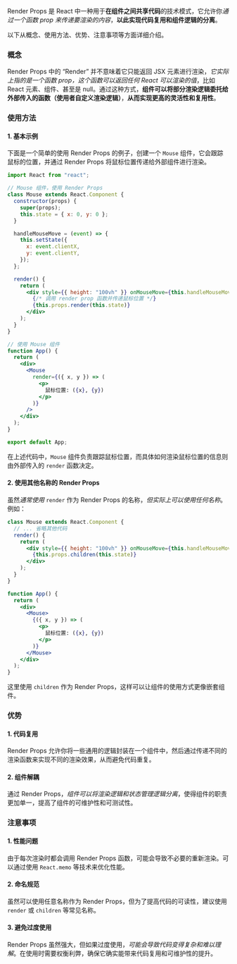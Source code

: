 Render Props 是 React 中一种用于**在组件之间共享代码**的技术模式，它允许你*通过一个函数 prop 来传递要渲染的内容*，**以此实现代码复用和组件逻辑的分离**。

以下从概念、使用方法、优势、注意事项等方面详细介绍。

### 概念

Render Props 中的 “Render” 并不意味着它只能返回 JSX 元素进行渲染，*它实际上指的是一个函数 prop，这个函数可以返回任何 React 可以渲染的值*，比如 React 元素、组件、甚至是 null。通过这种方式，**组件可以将部分渲染逻辑委托给外部传入的函数（使用者自定义渲染逻辑）**，**从而实现更高的灵活性和复用性**。

### 使用方法

#### 1. 基本示例

下面是一个简单的使用 Render Props 的例子，创建一个 `Mouse` 组件，它会跟踪鼠标的位置，并通过 Render Props 将鼠标位置传递给外部组件进行渲染。

```jsx
import React from "react";

// Mouse 组件，使用 Render Props
class Mouse extends React.Component {
  constructor(props) {
    super(props);
    this.state = { x: 0, y: 0 };
  }

  handleMouseMove = (event) => {
    this.setState({
      x: event.clientX,
      y: event.clientY,
    });
  };

  render() {
    return (
      <div style={{ height: "100vh" }} onMouseMove={this.handleMouseMove}>
        {/* 调用 render prop 函数并传递鼠标位置 */}
        {this.props.render(this.state)}
      </div>
    );
  }
}

// 使用 Mouse 组件
function App() {
  return (
    <div>
      <Mouse
        render={({ x, y }) => (
          <p>
            鼠标位置: ({x}, {y})
          </p>
        )}
      />
    </div>
  );
}

export default App;
```

在上述代码中，`Mouse` 组件负责跟踪鼠标位置，而具体如何渲染鼠标位置的信息则由外部传入的 `render` 函数决定。

#### 2. 使用其他名称的 Render Props

虽然*通常使用* `render` 作为 Render Props 的名称，*但实际上可以使用任何名称*。例如：

```jsx
class Mouse extends React.Component {
  // ... 省略其他代码
  render() {
    return (
      <div style={{ height: "100vh" }} onMouseMove={this.handleMouseMove}>
        {this.props.children(this.state)}
      </div>
    );
  }
}

function App() {
  return (
    <div>
      <Mouse>
        {({ x, y }) => (
          <p>
            鼠标位置: ({x}, {y})
          </p>
        )}
      </Mouse>
    </div>
  );
}
```

这里使用 `children` 作为 Render Props，这样可以让组件的使用方式更像嵌套组件。

### 优势

#### 1. 代码复用

Render Props 允许你将一些通用的逻辑封装在一个组件中，然后通过传递不同的渲染函数来实现不同的渲染效果，从而避免代码重复。

#### 2. 组件解耦

通过 Render Props，*组件可以将渲染逻辑和状态管理逻辑分离*，使得组件的职责更加单一，提高了组件的可维护性和可测试性。

### 注意事项

#### 1. 性能问题

由于每次渲染时都会调用 Render Props 函数，可能会导致不必要的重新渲染。可以通过使用 `React.memo` 等技术来优化性能。

#### 2. 命名规范

虽然可以使用任意名称作为 Render Props，但为了提高代码的可读性，建议使用 `render` 或 `children` 等常见名称。

#### 3. 避免过度使用

Render Props 虽然强大，但如果过度使用，*可能会导致代码变得复杂和难以理解*。在使用时需要权衡利弊，确保它确实能带来代码复用和可维护性的提升。
